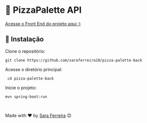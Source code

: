 # 🍕 PizzaPalette API
<a href="https://github.com/saraferreira10/pizza-palette-react-query">Acesse o Front End do projeto aqui :)</a>
<br/>

## 🔧 Instalação

Clone o repositório:
```
git clone https://github.com/saraferreira10/pizza-palette-back
```

Acesse o diretório principal:
```
 cd pizza-palette-back
```

Inicie o projeto:
```
mvn spring-boot:run
```

<br/>

Made with ❤️ by [Sara Ferreira]([https://gist.github.com/saraferreira10](https://github.com/saraferreira10)) 😊
